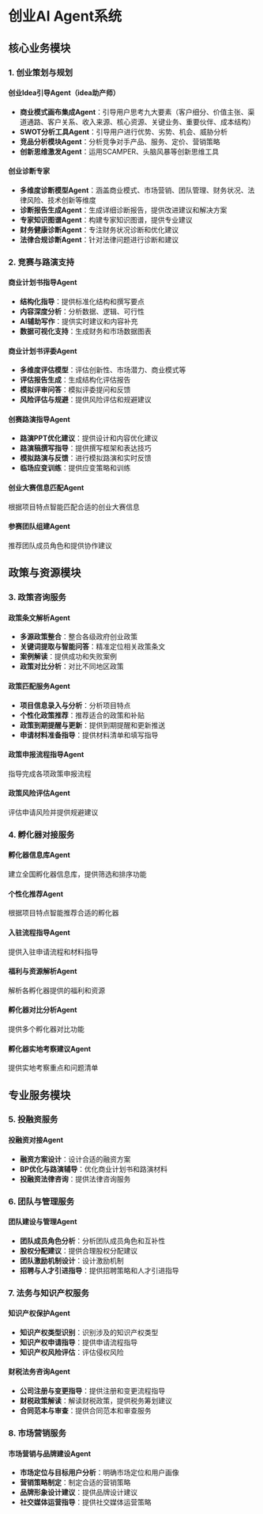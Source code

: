 # 创业AI Agent系统

## 核心业务模块

### 1. 创业策划与规划
#### 创业Idea引导Agent（idea助产师）
- **商业模式画布集成Agent**：引导用户思考九大要素（客户细分、价值主张、渠道通路、客户关系、收入来源、核心资源、关键业务、重要伙伴、成本结构）
- **SWOT分析工具Agent**：引导用户进行优势、劣势、机会、威胁分析
- **竞品分析模块Agent**：分析竞争对手产品、服务、定价、营销策略
- **创新思维激发Agent**：运用SCAMPER、头脑风暴等创新思维工具

#### 创业诊断专家
- **多维度诊断模型Agent**：涵盖商业模式、市场营销、团队管理、财务状况、法律风险、技术创新等维度
- **诊断报告生成Agent**：生成详细诊断报告，提供改进建议和解决方案
- **专家知识图谱Agent**：构建专家知识图谱，提供专业建议
- **财务健康诊断Agent**：专注财务状况诊断和优化建议
- **法律合规诊断Agent**：针对法律问题进行诊断和建议

### 2. 竞赛与路演支持
#### 商业计划书指导Agent
- **结构化指导**：提供标准化结构和撰写要点
- **内容深度分析**：分析数据、逻辑、可行性
- **AI辅助写作**：提供实时建议和内容补充
- **数据可视化支持**：生成财务和市场数据图表

#### 商业计划书评委Agent
- **多维度评估模型**：评估创新性、市场潜力、商业模式等
- **评估报告生成**：生成结构化评估报告
- **模拟评审问答**：模拟评委提问和反馈
- **风险评估与规避**：提供风险评估和规避建议

#### 创赛路演指导Agent
- **路演PPT优化建议**：提供设计和内容优化建议
- **路演稿撰写指导**：提供撰写框架和表达技巧
- **模拟路演与反馈**：进行模拟路演和实时反馈
- **临场应变训练**：提供应变策略和训练

#### 创业大赛信息匹配Agent
根据项目特点智能匹配合适的创业大赛信息

#### 参赛团队组建Agent
推荐团队成员角色和提供协作建议

## 政策与资源模块

### 3. 政策咨询服务
#### 政策条文解析Agent
- **多源政策整合**：整合各级政府创业政策
- **关键词提取与智能问答**：精准定位相关政策条文
- **案例解读**：提供成功和失败案例
- **政策对比分析**：对比不同地区政策

#### 政策匹配服务Agent
- **项目信息录入与分析**：分析项目特点
- **个性化政策推荐**：推荐适合的政策和补贴
- **政策到期提醒与更新**：提供到期提醒和更新推送
- **申请材料准备指导**：提供材料清单和填写指导

#### 政策申报流程指导Agent
指导完成各项政策申报流程

#### 政策风险评估Agent
评估申请风险并提供规避建议

### 4. 孵化器对接服务
#### 孵化器信息库Agent
建立全国孵化器信息库，提供筛选和排序功能

#### 个性化推荐Agent
根据项目特点智能推荐合适的孵化器

#### 入驻流程指导Agent
提供入驻申请流程和材料指导

#### 福利与资源解析Agent
解析各孵化器提供的福利和资源

#### 孵化器对比分析Agent
提供多个孵化器对比功能

#### 孵化器实地考察建议Agent
提供实地考察重点和问题清单

## 专业服务模块

### 5. 投融资服务
#### 投融资对接Agent
- **融资方案设计**：设计合适的融资方案
- **BP优化与路演辅导**：优化商业计划书和路演材料
- **投融资法律咨询**：提供法律咨询服务

### 6. 团队与管理服务
#### 团队建设与管理Agent
- **团队成员角色分析**：分析团队成员角色和互补性
- **股权分配建议**：提供合理股权分配建议
- **团队激励机制设计**：设计激励机制
- **招聘与人才引进指导**：提供招聘策略和人才引进指导

### 7. 法务与知识产权服务
#### 知识产权保护Agent
- **知识产权类型识别**：识别涉及的知识产权类型
- **知识产权申请指导**：提供申请流程指导
- **知识产权风险评估**：评估侵权风险

#### 财税法务咨询Agent
- **公司注册与变更指导**：提供注册和变更流程指导
- **财税政策解读**：解读财税政策，提供税务筹划建议
- **合同范本与审查**：提供合同范本和审查服务

### 8. 市场营销服务
#### 市场营销与品牌建设Agent
- **市场定位与目标用户分析**：明确市场定位和用户画像
- **营销策略制定**：制定合适的营销策略
- **品牌形象设计建议**：提供品牌设计建议
- **社交媒体运营指导**：提供社交媒体运营策略

